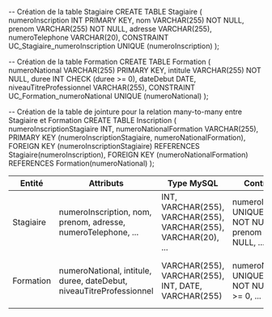-- Création de la table Stagiaire
CREATE TABLE Stagiaire (
    numeroInscription INT PRIMARY KEY,
    nom VARCHAR(255) NOT NULL,
    prenom VARCHAR(255) NOT NULL,
    adresse VARCHAR(255),
    numeroTelephone VARCHAR(20),
    CONSTRAINT UC_Stagiaire_numeroInscription UNIQUE (numeroInscription)
);

-- Création de la table Formation
CREATE TABLE Formation (
    numeroNational VARCHAR(255) PRIMARY KEY,
    intitule VARCHAR(255) NOT NULL,
    duree INT CHECK (duree >= 0),
    dateDebut DATE,
    niveauTitreProfessionnel VARCHAR(255),
    CONSTRAINT UC_Formation_numeroNational UNIQUE (numeroNational)
);

-- Création de la table de jointure pour la relation many-to-many entre Stagiaire et Formation
CREATE TABLE Inscription (
    numeroInscriptionStagiaire INT,
    numeroNationalFormation VARCHAR(255),
    PRIMARY KEY (numeroInscriptionStagiaire, numeroNationalFormation),
    FOREIGN KEY (numeroInscriptionStagiaire) REFERENCES Stagiaire(numeroInscription),
    FOREIGN KEY (numeroNationalFormation) REFERENCES Formation(numeroNational)
);

| Entité       | Attributs                                | Type MySQL                | Contraintes                           | Associations                   |
|--------------|------------------------------------------|---------------------------|---------------------------------------|--------------------------------|
| Stagiaire    | numeroInscription, nom, prenom, adresse, numeroTelephone, ... | INT, VARCHAR(255), VARCHAR(255), VARCHAR(255), VARCHAR(20), ... | numeroInscription UNIQUE, nom NOT NULL, prenom NOT NULL, ... | Suivi des formations (many-to-many avec Formation) |
| Formation    | numeroNational, intitule, duree, dateDebut, niveauTitreProfessionnel | VARCHAR(255), VARCHAR(255), INT, DATE, VARCHAR(255) | numeroNational UNIQUE, intitule NOT NULL, duree >= 0, ... | Stagiaires inscrits (many-to-many avec Stagiaire) |
